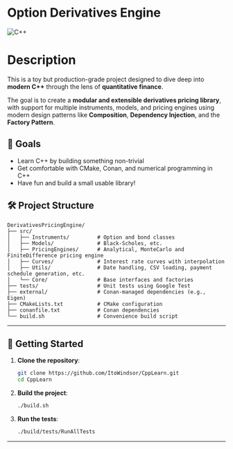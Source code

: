 # Option Derivatives Engine
![C++](https://img.shields.io/badge/-C++-2C41CB?style=for-the-badge&logo=C%2B%2B&logoColor=white)

# Description
This is a toy but production-grade project designed to dive deep into **modern C++** through the lens of **quantitative finance**.

The goal is to create a **modular and extensible derivatives pricing library**, with support for multiple instruments, models, and pricing engines using modern design patterns like **Composition**, **Dependency Injection**, and the **Factory Pattern**.



## 🧠 Goals

- Learn C++ by building something non-trivial  
- Get comfortable with CMake, Conan, and numerical programming in C++  
- Have fun and build a small usable library! 


## 🛠️ Project Structure

```
DerivativesPricingEngine/
├── src/
│   ├── Instruments/         # Option and bond classes
│   ├── Models/              # Black-Scholes, etc.
│   ├── PricingEngines/      # Analytical, MonteCarlo and FiniteDifference pricing engine
│   ├── Curves/              # Interest rate curves with interpolation
│   ├── Utils/               # Date handling, CSV loading, payment schedule generation, etc.
│   └── Core/                # Base interfaces and factories
├── tests/                   # Unit tests using Google Test
├── external/                # Conan-managed dependencies (e.g., Eigen)
├── CMakeLists.txt           # CMake configuration
├── conanfile.txt            # Conan dependencies
└── build.sh                 # Convenience build script
```

---

## 🚀 Getting Started

1. **Clone the repository**:
   ```bash
   git clone https://github.com/ItoWindsor/CppLearn.git
   cd CppLearn
   ```

2. **Build the project**:
   ```bash
   ./build.sh
   ```

3. **Run the tests**:
   ```bash
   ./build/tests/RunAllTests
   ```

---

